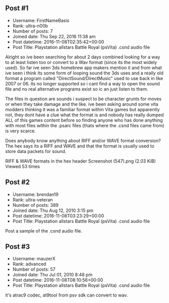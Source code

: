## Post #1
- Username: FirstNameBasis
- Rank: ultra-n00b
- Number of posts: 7
- Joined date: Thu Sep 22, 2016 11:38 am
- Post datetime: 2016-11-08T02:35:42+00:00
- Post Title: Playstation allstars Battle Royal (psVita) .csnd audio file

Alright so ive been searching for about 2 days combined looking for a way to at least listen too or convert to a Wav format (since its the most widely used).
So far ive seen 3ds homebrew app makers mention it and from what ive seen i think its some form of looping sound the 3ds uses and a really old format a program called "DirectSound/DirectMusic" used to use back in like 2007 or 06. its no longer supported so i cant find a way to open the sound file and no real alternative programs exist so ic an just listen to them.

The files in question are sounds i suspect to be character grunts for moves or when they take damage and the like.
ive been asking around some vita modders thinking it was a familiar format within Vita games but apparently not, they dont have a clue what the format is and nobody has really dumped ALL of this games content before so finding anyone who has done anything with most files within the .psarc files (thats where the .csnd files came from) is very scarce. 

Does anybody know anything about RIFF and/or WAVE format conversion? The hex says its a RIFF and WAVE and that the format is usually used to store data packets for sound.



RIFF & WAVE formats in the hex header Screenshot (547).png (2.03 KiB) Viewed 53 times
## Post #2
- Username: brendan19
- Rank: ultra-veteran
- Number of posts: 389
- Joined date: Thu Aug 12, 2010 3:15 pm
- Post datetime: 2016-11-08T03:23:29+00:00
- Post Title: Playstation allstars Battle Royal (psVita) .csnd audio file

Post a sample of the .csnd audio file.
## Post #3
- Username: mauzerX
- Rank: advanced
- Number of posts: 57
- Joined date: Thu Jul 01, 2010 8:48 pm
- Post datetime: 2016-11-08T08:10:56+00:00
- Post Title: Playstation allstars Battle Royal (psVita) .csnd audio file

it's atrac9 codec, at9tool from psv sdk can convert to wav.
